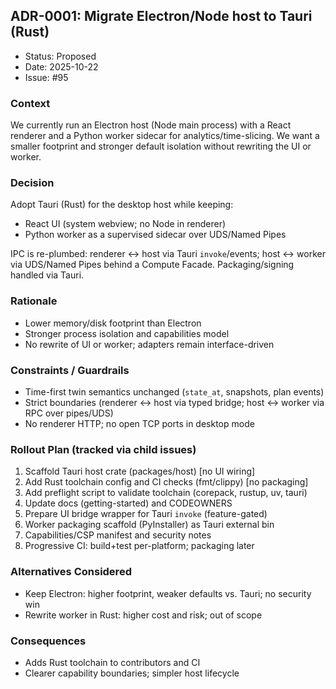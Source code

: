 ## ADR-0001: Migrate Electron/Node host to Tauri (Rust)

- Status: Proposed
- Date: 2025-10-22
- Issue: #95

### Context

We currently run an Electron host (Node main process) with a React renderer and a Python worker
sidecar for analytics/time-slicing. We want a smaller footprint and stronger default isolation
without rewriting the UI or worker.

### Decision

Adopt Tauri (Rust) for the desktop host while keeping:

- React UI (system webview; no Node in renderer)
- Python worker as a supervised sidecar over UDS/Named Pipes

IPC is re-plumbed: renderer ↔ host via Tauri `invoke`/events; host ↔ worker via UDS/Named Pipes
behind a Compute Facade. Packaging/signing handled via Tauri.

### Rationale

- Lower memory/disk footprint than Electron
- Stronger process isolation and capabilities model
- No rewrite of UI or worker; adapters remain interface-driven

### Constraints / Guardrails

- Time-first twin semantics unchanged (`state_at`, snapshots, plan events)
- Strict boundaries (renderer ↔ host via typed bridge; host ↔ worker via RPC over pipes/UDS)
- No renderer HTTP; no open TCP ports in desktop mode

### Rollout Plan (tracked via child issues)

1. Scaffold Tauri host crate (packages/host) [no UI wiring]
2. Add Rust toolchain config and CI checks (fmt/clippy) [no packaging]
3. Add preflight script to validate toolchain (corepack, rustup, uv, tauri)
4. Update docs (getting-started) and CODEOWNERS
5. Prepare UI bridge wrapper for Tauri `invoke` (feature-gated)
6. Worker packaging scaffold (PyInstaller) as Tauri external bin
7. Capabilities/CSP manifest and security notes
8. Progressive CI: build+test per-platform; packaging later

### Alternatives Considered

- Keep Electron: higher footprint, weaker defaults vs. Tauri; no security win
- Rewrite worker in Rust: higher cost and risk; out of scope

### Consequences

- Adds Rust toolchain to contributors and CI
- Clearer capability boundaries; simpler host lifecycle

